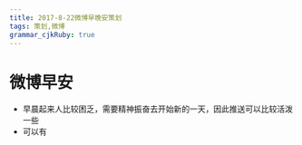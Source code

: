 ```yaml
---
title: 2017-8-22微博早晚安策划 
tags: 策划,微博
grammar_cjkRuby: true
---
```

# 微博早安
* 早晨起来人比较困乏，需要精神振奋去开始新的一天，因此推送可以比较活泼一些
* 可以有 